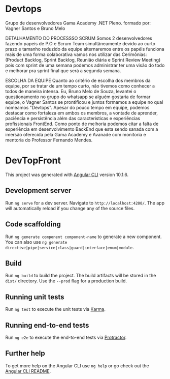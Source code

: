 
# Devtops
Grupo de desenvolvedores Gama Academy .NET Pleno. formado por: Vagner Santos e Bruno Melo

DETALHAMENTO DO PROCESSSO SCRUM
Somos 2 desenvolvedores fazendo papeis de P.O e Scrum Team simultâneamente devido ao curto prazo e tamanho reduzido da equipe alternaremos entre os papéis funciona mais de uma forma colaborativa vamos nos utilizar das Cerimônias: (Product Backlog, Sprint Backlog, Reunião diária e Sprint Review Meeting) pois com sprint de uma semana podemos administrar ter uma visão do todo e melhorar pra sprint final que será a segunda semana.

ESCOLHA DA EQUIPE
Quanto ao critério de escolha dos membros da equipe, por se tratar de um tempo curto, não tivemos como conhecer a todos de maneira intensa. Eu, Bruno Melo de Souza, levantei o questionamento no grupo do whatsapp se alguém gostaria de formar equipe, o Vagner Santos se prontificou e juntos formamos a equipe no qual nomeamos "Devtops". Apesar do pouco tempo em equipe, podemos destacar como fortaleza em ambos os membros, a vontade de aprender, paciência e persistência além das caracteristicas e experiências profissionais FrontEnd. Como ponto de melhoria podemos citar a falta de experiência em desenvolvimento BackEnd que esta sendo sanada com a imersão oferecida pela Gama Academy e Avanade com monitoria e mentoria do Professor Fernando Mendes.

# DevTopFront

This project was generated with [Angular CLI](https://github.com/angular/angular-cli) version 10.1.6.

## Development server

Run `ng serve` for a dev server. Navigate to `http://localhost:4200/`. The app will automatically reload if you change any of the source files.

## Code scaffolding

Run `ng generate component component-name` to generate a new component. You can also use `ng generate directive|pipe|service|class|guard|interface|enum|module`.

## Build

Run `ng build` to build the project. The build artifacts will be stored in the `dist/` directory. Use the `--prod` flag for a production build.

## Running unit tests

Run `ng test` to execute the unit tests via [Karma](https://karma-runner.github.io).

## Running end-to-end tests

Run `ng e2e` to execute the end-to-end tests via [Protractor](http://www.protractortest.org/).

## Further help

To get more help on the Angular CLI use `ng help` or go check out the [Angular CLI README](https://github.com/angular/angular-cli/blob/master/README.md).
